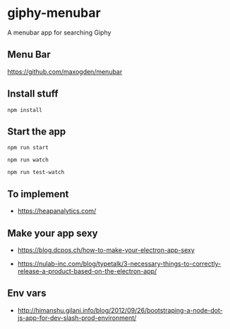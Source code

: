 # giphy-menubar
A menubar app for searching Giphy

## Menu Bar
https://github.com/maxogden/menubar

## Install stuff
`npm install`

## Start the app
`npm run start`

`npm run watch`

`npm run test-watch`


## To implement
- https://heapanalytics.com/

## Make your app sexy
- https://blog.dcpos.ch/how-to-make-your-electron-app-sexy

- https://nulab-inc.com/blog/typetalk/3-necessary-things-to-correctly-release-a-product-based-on-the-electron-app/

## Env vars
- http://himanshu.gilani.info/blog/2012/09/26/bootstraping-a-node-dot-js-app-for-dev-slash-prod-environment/
